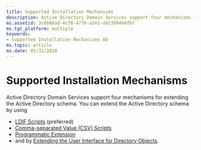 ```yaml
---
title: Supported Installation Mechanisms
description: Active Directory Domain Services support four mechanisms for extending the Active Directory schema.
ms.assetid: 3c6b88ad-4cf0-4776-a3e1-d41399494fbf
ms.tgt_platform: multiple
keywords:
- Supported Installation Mechanisms AD
ms.topic: article
ms.date: 05/31/2018
---
```


# Supported Installation Mechanisms

Active Directory Domain Services support four mechanisms for extending the Active Directory schema. You can extend the Active Directory schema by using

-   [LDIF Scripts](ldif-scripts.md) (preferred)
-   [Comma-separated Value (CSV) Scripts](comma-separated-value-csv-scripts.md)
-   [Programmatic Extension](programmatic-extension.md)
-   and by [Extending the User Interface for Directory Objects](extending-the-user-interface-for-directory-objects.md).

 

 




